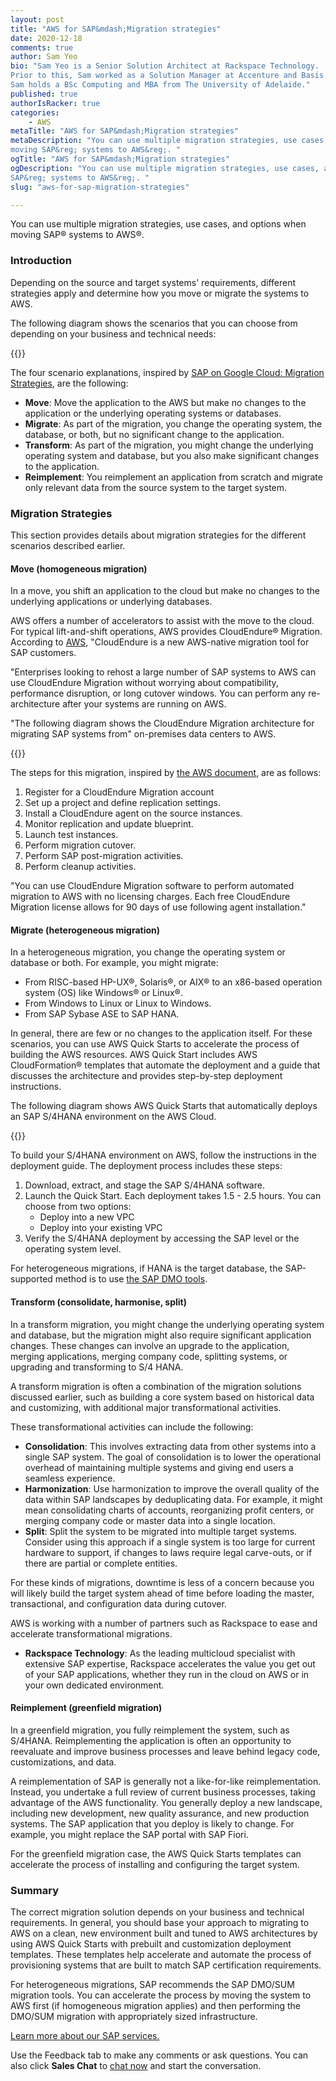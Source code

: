 ```yaml
---
layout: post
title: "AWS for SAP&mdash;Migration strategies"
date: 2020-12-18
comments: true
author: Sam Yeo
bio: "Sam Yeo is a Senior Solution Architect at Rackspace Technology.
Prior to this, Sam worked as a Solution Manager at Accenture and Basis Consultant at SAP.
Sam holds a BSc Computing and MBA from The University of Adelaide."
published: true
authorIsRacker: true
categories:
    - AWS
metaTitle: "AWS for SAP&mdash;Migration strategies"
metaDescription: "You can use multiple migration strategies, use cases, and options when
moving SAP&reg; systems to AWS&reg;. "
ogTitle: "AWS for SAP&mdash;Migration strategies"
ogDescription: "You can use multiple migration strategies, use cases, and options when moving
SAP&reg; systems to AWS&reg;. "
slug: "aws-for-sap-migration-strategies"

---
```


You can use multiple migration strategies, use cases, and options when moving SAP&reg;
systems to AWS&reg;.

<!--more-->

### Introduction 

Depending on the source and target systems' requirements, different strategies apply and
determine how you move or migrate the systems to AWS. 

The following diagram shows the scenarios that you can choose from depending on your
business and technical needs:

{{<img src="Picture1.png" title="" alt="">}}

The four scenario explanations, inspired by
[SAP on Google Cloud: Migration Strategies](https://cloud.google.com/solutions/sap-on-google-cloud-migration-strategies),
are the following: 

- **Move**: Move the application to the AWS but make no changes to the application or the
  underlying operating systems or databases. 
- **Migrate**: As part of the migration, you change the operating system, the database, or
  both, but no significant change to the application. 
- **Transform**: As part of the migration, you might change the underlying operating system
  and database, but you also make significant changes to the application.
- **Reimplement**: You reimplement an application from scratch and migrate only relevant
  data from the source system to the target system. 

### Migration Strategies 

This section provides details about migration strategies for the different scenarios
described earlier. 

#### Move (homogeneous migration) 

In a move, you shift an application to the cloud but make no changes to the underlying
applications or underlying databases. 

AWS offers a number of accelerators to assist with the move to the cloud. For typical
lift-and-shift operations, AWS provides CloudEndure&reg; Migration. According to
[AWS](https://aws.amazon.com/blogs/awsforsap/automating-sap-migrations-using-cloudendure-migration/),
"CloudEndure is a new AWS-native migration tool for SAP customers. 

"Enterprises looking to rehost a large number of SAP systems to AWS can use CloudEndure
Migration without worrying about compatibility, performance disruption, or long cutover
windows. You can perform any re-architecture after your systems are running on AWS. 

"The following diagram shows the CloudEndure Migration architecture for migrating SAP
systems from" on-premises data centers to AWS. 

{{<img src="Picture2.png" title="" alt="">}}

The steps for this migration, inspired by
[the AWS document](https://aws.amazon.com/blogs/awsforsap/automating-sap-migrations-using-cloudendure-migration/),
are as follows: 

1. Register for a CloudEndure Migration account 
2. Set up a project and define replication settings. 
3. Install a CloudEndure agent on the source instances. 
4. Monitor replication and update blueprint. 
5. Launch test instances. 
6. Perform migration cutover. 
7. Perform SAP post-migration activities. 
8. Perform cleanup activities. 

"You can use CloudEndure Migration software to perform automated migration to AWS with no
licensing charges. Each free CloudEndure Migration license allows for 90 days of use
following agent installation."

#### Migrate (heterogeneous migration) 

In a heterogeneous migration, you change the operating system or database or both. For
example, you might migrate: 

- From RISC-based HP-UX&reg;, Solaris&reg;, or AIX&reg; to an x86-based operation system
  (OS) like Windows&reg; or Linux&reg;. 
- From Windows to Linux or Linux to Windows. 
- From SAP Sybase ASE to SAP HANA. 

In general, there are few or no changes to the application itself. For these scenarios, you
can use AWS Quick Starts to accelerate the process of building the AWS resources. AWS Quick
Start includes AWS CloudFormation&reg; templates that automate the deployment and a guide
that discusses the architecture and provides step-by-step deployment instructions. 

The following diagram shows AWS Quick Starts that automatically deploys an SAP S/4HANA
environment on the AWS Cloud. 

{{<img src="Picture3.png" title="" alt="">}}

To build your S/4HANA environment on AWS, follow the instructions in the deployment guide.
The deployment process includes these steps: 

1. Download, extract, and stage the SAP S/4HANA software. 
2. Launch the Quick Start. Each deployment takes 1.5 - 2.5 hours. You can choose from two options:
      - Deploy into a new VPC
      - Deploy into your existing VPC 
3. Verify the S/4HANA deployment by accessing the SAP level or the operating system level. 

For heterogeneous migrations, if HANA is the target database, the SAP-supported method is
to use [the SAP DMO tools](https://blogs.sap.com/2013/11/29/database-migration-option-dmo-of-sum-introduction/).

#### Transform (consolidate, harmonise, split) 

In a transform migration, you might change the underlying operating system and database,
but the migration might also require significant application changes. These changes can
involve an upgrade to the application, merging applications, merging company code, splitting
systems, or upgrading and transforming to S/4 HANA. 
 
A transform migration is often a combination of the migration solutions discussed earlier,
such as building a core system based on historical data and customizing, with additional
major transformational activities. 
	 
These transformational activities can include the following: 

- **Consolidation**: This involves extracting data from other systems into a single SAP
  system. The goal of consolidation is to lower the operational overhead of maintaining
  multiple systems and giving end users a seamless experience. 
- **Harmonization**: Use harmonization to improve the overall quality of the data within
  SAP landscapes by deduplicating data. For example, it might mean consolidating charts of
  accounts, reorganizing profit centers, or merging company code or master data into a single
  location. 
- **Split**: Split the system to be migrated into multiple target systems. Consider using
  this approach if a single system is too large for current hardware to support, if changes
  to laws require legal carve-outs, or if there are partial or complete entities. 

For these kinds of migrations, downtime is less of a concern because you will likely build
the target system ahead of time before loading the master, transactional, and configuration
data during cutover. 

AWS is working with a number of partners such as Rackspace to ease and accelerate
transformational migrations. 

- **Rackspace Technology**: As the leading multicloud specialist with extensive SAP
  expertise, Rackspace accelerates the value you get out of your SAP applications, whether
  they run in the cloud on AWS or in your own dedicated environment. 

#### Reimplement (greenfield migration) 

In a greenfield migration, you fully reimplement the system, such as S/4HANA. Reimplementing
the application is often an opportunity to reevaluate and improve business processes and
leave behind legacy code, customizations, and data. 

A reimplementation of SAP is generally not a like-for-like reimplementation. Instead, you
undertake a full review of current business processes, taking advantage of the AWS
functionality. You generally deploy a new landscape, including new development, new quality
assurance, and new production systems. The SAP application that you deploy is likely to
change. For example, you might replace the SAP portal with SAP Fiori. 

For the greenfield migration case, the AWS Quick Starts templates can accelerate the process
of installing and configuring the target system. 

### Summary 

The correct migration solution depends on your business and technical requirements. In
general, you should base your approach to migrating to AWS on a clean, new environment built
and tuned to AWS architectures by using AWS Quick Starts with prebuilt and customization
deployment templates. These templates help accelerate and automate the process of
provisioning systems that are built to match SAP certification requirements. 

For heterogeneous migrations, SAP recommends the SAP DMO/SUM migration tools. You can
accelerate the process by moving the system to AWS first (if homogeneous migration applies)
and then performing the DMO/SUM migration with appropriately sized infrastructure. 

<a class="cta red" id="cta" href="https://www.rackspace.com/sap">Learn more about our SAP services.</a>

Use the Feedback tab to make any comments or ask questions. You can also click
**Sales Chat** to [chat now](https://www.rackspace.com/) and start the conversation.
